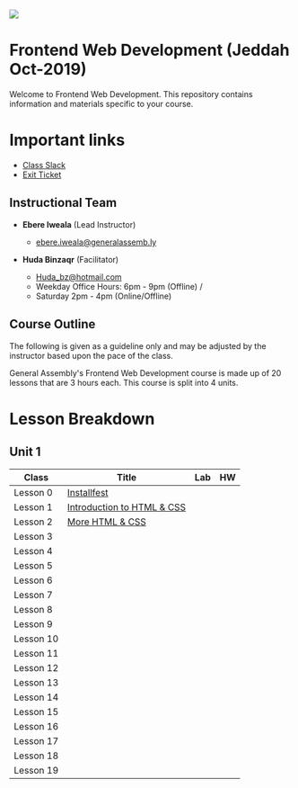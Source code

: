 # ![](https://ga-dash.s3.amazonaws.com/production/assets/logo-9f88ae6c9c3871690e33280fcf557f33.png) 
# Frontend Web Development (Jeddah Oct-2019)
Welcome to Frontend Web Development. This repository contains information and materials specific to your course.

# Important links
- [Class Slack](https://miskacademy.slack.com/messages/)
- [Exit Ticket](https://google.com/)


## Instructional Team
- **Ebere Iweala** (Lead Instructor)
  - [ebere.iweala@generalassemb.ly](mailto:ebere.iweala@generalassemb.ly)

- **Huda Binzaqr** (Facilitator)
  - [Huda_bz@hotmail.com](mailto:Huda_bz@hotmail.com)
  - Weekday Office Hours: 6pm - 9pm (Offline) / 
  - Saturday 2pm - 4pm (Online/Offline)

## Course Outline
The following is given as a guideline only and may be adjusted by the instructor based upon the pace of the class.

General Assembly's Frontend Web Development course is made up of 20 lessons that are 3 hours each. This course is split into 4 units.

# Lesson Breakdown

## Unit 1
| Class | Title | Lab | HW |
| --- | --- | --- | :---: | 
| Lesson 0 | [Installfest](curriculum/00-installfest/readme.md) || | |
| Lesson 1 | [Introduction to HTML & CSS ](curriculum/01-intro-html-css/readme.md) ||  | |
| Lesson 2 | [More HTML & CSS ](curriculum/02-more-html-css/readme.md) ||  | |
| Lesson 3 |  ||  | |
| Lesson 4 |  ||  | |
| Lesson 5 |  ||  | |
| Lesson 6 |  ||  | |
| Lesson 7 |  ||  | |
| Lesson 8 |  ||  | |
| Lesson 9 |  ||  | |
| Lesson 10 |  || | |
| Lesson 11 |  ||  | |
| Lesson 12 |  ||  | |
| Lesson 13 |  ||  | |
| Lesson 14 |  ||  | |
| Lesson 15 |  ||  | |
| Lesson 16 |  ||  | |
| Lesson 17 |  ||  | |
| Lesson 18 |  ||  | |
| Lesson 19 |  ||  | |
